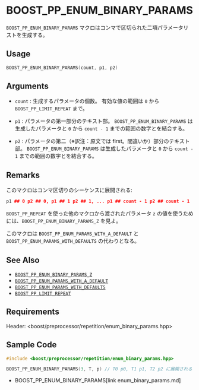 # BOOST_PP_ENUM_BINARY_PARAMS

`BOOST_PP_ENUM_BINARY_PARAMS` マクロはコンマで区切られた二項パラメータリストを生成する。

## Usage

```cpp
BOOST_PP_ENUM_BINARY_PARAMS(count, p1, p2)
```

## Arguments

- `count` :
	生成するパラメータの個数。
	有効な値の範囲は `0` から `BOOST_PP_LIMIT_REPEAT` まで。

- `p1` :
	パラメータの第一部分のテキスト部。
	`BOOST_PP_ENUM_BINARY_PARAMS` は生成したパラメータと `0` から `count - 1` までの範囲の数字とを結合する。

- `p2` :
	パラメータの第二（※訳注：原文では first。間違いか）部分のテキスト部。
	`BOOST_PP_ENUM_BINARY_PARAMS` は生成したパラメータと `0` から `count - 1` までの範囲の数字とを結合する。

## Remarks

このマクロはコンマ区切りのシーケンスに展開される:

```cpp
p1 ## 0 p2 ## 0, p1 ## 1 p2 ## 1, ... p1 ## count - 1 p2 ## count - 1
```

`BOOST_PP_REPEAT` を使った他のマクロから渡されたパラメータ `z` の値を使うためには、`BOOST_PP_ENUM_BINARY_PARAMS_Z` を見よ。

このマクロは `BOOST_PP_ENUM_PARAMS_WITH_A_DEFAULT` と `BOOST_PP_ENUM_PARAMS_WITH_DEFAULTS` の代わりとなる。

## See Also

- [`BOOST_PP_ENUM_BINARY_PARAMS_Z`](enum_binary_params_z.md)
- [`BOOST_PP_ENUM_PARAMS_WITH_A_DEFAULT`](enum_params_with_a_default.md)
- [`BOOST_PP_ENUM_PARAMS_WITH_DEFAULTS`](enum_params_with_defaults.md)
- [`BOOST_PP_LIMIT_REPEAT`](limit_repeat.md)

## Requirements

Header: &lt;boost/preprocessor/repetition/enum_binary_params.hpp&gt;

## Sample Code

```cpp
#include <boost/preprocessor/repetition/enum_binary_params.hpp>

BOOST_PP_ENUM_BINARY_PARAMS(3, T, p) // T0 p0, T1 p1, T2 p2 に展開される
```
* BOOST_PP_ENUM_BINARY_PARAMS[link enum_binary_params.md]

